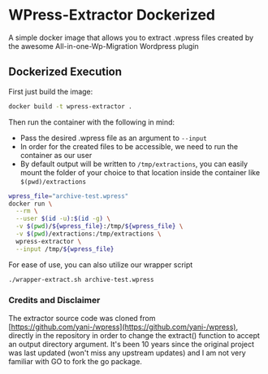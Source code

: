 # WPress-Extractor Dockerized
A simple docker image that allows you to extract .wpress files created by the awesome All-in-one-Wp-Migration Wordpress plugin

## Dockerized Execution
First just build the image:
```bash
docker build -t wpress-extractor .
```

Then run the container with the following in mind:
- Pass the desired .wpress file as an argument to `--input`
- In order for the created files to be accessible, we need to run the container as our user
- By default output will be written to `/tmp/extractions`, you can easily mount the folder of your choice to that location inside the container like `$(pwd)/extractions`
```bash
wpress_file="archive-test.wpress"
docker run \
  --rm \
  --user $(id -u):$(id -g) \
  -v $(pwd)/${wpress_file}:/tmp/${wpress_file} \
  -v $(pwd)/extractions:/tmp/extractions \
  wpress-extractor \
  --input /tmp/${wpress_file}
```

For ease of use, you can also utilize our wrapper script
```bash
./wrapper-extract.sh archive-test.wpress
```

### Credits and Disclaimer
The extractor source code was cloned from [https://github.com/yani-/wpress](https://github.com/yani-/wpress), directly in the repository in order to change the extract() function to accept an output directory argument. It's been 10 years since the original project was last updated (won't miss any upstream updates) and I am not very familiar with GO to fork the go package.
